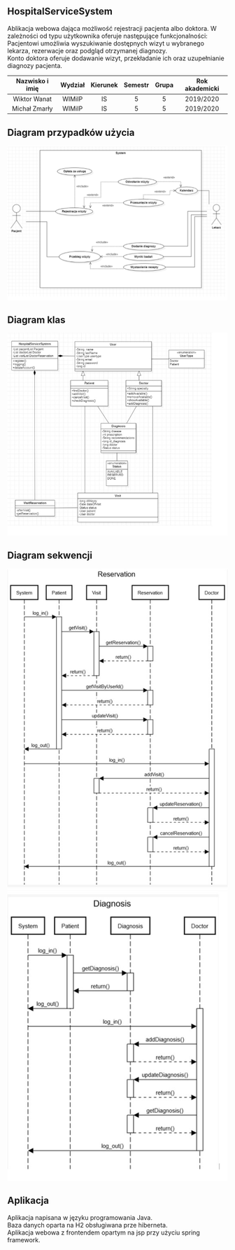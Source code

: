 ## HospitalServiceSystem
Ablikacja webowa dająca możliwość rejestracji pacjenta albo doktora. W zależności od typu użytkownika oferuje następujące funkcjonalności:<br />
Pacjentowi umożliwia wyszukiwanie dostępnych wizyt u wybranego lekarza, rezerwacje oraz podgląd otrzymanej diagnozy.<br />
Konto doktora oferuje dodawanie wizyt, przekładanie ich oraz uzupełnianie diagnozy pacjenta.

| Nazwisko i imię | Wydział | Kierunek | Semestr | Grupa | Rok akademicki |
| :-------------: | :-----: | :------: | :-----: | :---: | :------------: |
| Wiktor Wanat        | WIMiIP  | IS       |   5     | 5     | 2019/2020      |
| Michał Zmarły       | WIMiIP  | IS       |   5     | 5     | 2019/2020      |

## Diagram przypadków użycia 
![screenshot](/sources/useCase.jpg)

## Diagram klas
![screenshot](/sources/diagramKlas.jpg)


## Diagram sekwencji
![screenshot](/sources/diagramSekwencji1.jpg)
![screenshot](/sources/diagramSekwencji2.jpg)

## Aplikacja
Aplikacja napisana w języku programowania Java.<br />
Baza danych oparta na H2 obsługiwana prze hiberneta.<br />
Aplikacja webowa z frontendem opartym na jsp przy użyciu spring framework. 

